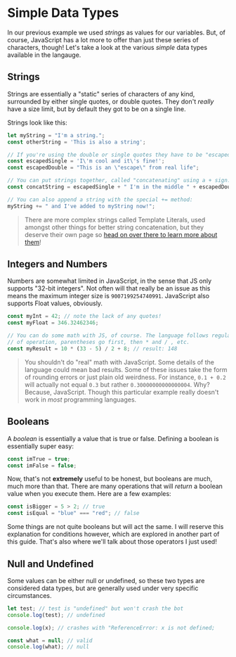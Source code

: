 # Simple Data Types

In our previous example we used _strings_ as values for our variables. But, of course, JavaScript has a lot more to offer than just these series of characters, though! Let's take a look at the various _simple_ data types available in the langauge.

## Strings

Strings are essentially a "static" series of characters of any kind, surrounded by either single quotes, or double quotes. They don't _really_ have a size limit, but by default they got to be on a single line.

Strings look like this:

```javascript
let myString = "I'm a string.";
const otherString = 'This is also a string';

// If you're using the double or single quotes they have to be "escaped":
const escapedSingle = 'I\'m cool and it\'s fine!';
const escapedDouble = "This is an \"escape\" from real life";

// You can put strings together, called "concatenating" using a + sign:
const concatString = escapedSingle + " I'm in the middle " + escapedDouble;

// You can also append a string with the special += method:
myString += " and I've added to myString now!";
```

> There are more complex strings called Template Literals, used amongst other things for better string concatenation, but they deserve their own page so [head on over there to learn more about them](template-literals.md)!

## Integers and Numbers

Numbers are somewhat limited in JavaScript, in the sense that JS only supports "32-bit integers". Not often will that really be an issue as this means the maximum integer size is `9007199254740991`. JavaScript also supports Float values, obviously.

```javascript
const myInt = 42; // note the lack of any quotes!
const myFloat = 346.32462346;

// You can do some math with JS, of course. The language follows regular math order
// of operation, parentheses go first, then * and / , etc. 
const myResult = 10 * (33 - 5) / 2 + 8; // result: 148
```

> You shouldn't do "real" math with JavaScript. Some details of the language could mean bad results. Some of these issues take the form of rounding errors or just plain old weirdness. For instance, `0.1 + 0.2` will actually not equal `0.3` but rather `0.30000000000000004`. Why? Because, JavaScript. Though this particular example really doesn't work in _most_ programming languages.

## Booleans

A _boolean_ is essentially a value that is true or false. Defining a boolean is essentially super easy:

```javascript
const imTrue = true;
const imFalse = false;
```

Now, that's not **extremely** useful to be honest, but booleans are much, much more than that. There are many operations that will _return_ a boolean value when you execute them. Here are a few examples:

```javascript
const isBigger = 5 > 2; // true
const isEqual = "blue" === "red"; // false
```

Some things are not quite booleans but will act the same. I will reserve this explanation for conditions however, which are explored in another part of this guide. That's also where we'll talk about those operators I just used!

## Null and Undefined

Some values can be either null or undefined, so these two types are considered data types, but are generally used under very specific circumstances.

```javascript
let test; // test is "undefined" but won't crash the bot
console.log(test); // undefined

console.log(x); // crashes with "ReferenceError: x is not defined;

const what = null; // valid
console.log(what); // null
```

